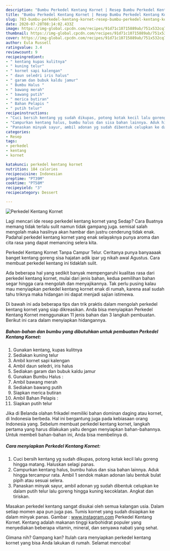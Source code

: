 ```yaml
---
description: "Bumbu Perkedel Kentang Kornet | Resep Bumbu Perkedel Kentang Kornet Yang Sempurna"
title: "Bumbu Perkedel Kentang Kornet | Resep Bumbu Perkedel Kentang Kornet Yang Sempurna"
slug: 783-bumbu-perkedel-kentang-kornet-resep-bumbu-perkedel-kentang-kornet-yang-sempurna
date: 2020-07-28T08:14:02.433Z
image: https://img-global.cpcdn.com/recipes/91d71c10715889ab/751x532cq70/perkedel-kentang-kornet-foto-resep-utama.jpg
thumbnail: https://img-global.cpcdn.com/recipes/91d71c10715889ab/751x532cq70/perkedel-kentang-kornet-foto-resep-utama.jpg
cover: https://img-global.cpcdn.com/recipes/91d71c10715889ab/751x532cq70/perkedel-kentang-kornet-foto-resep-utama.jpg
author: Eula Russell
ratingvalue: 3.4
reviewcount: 9
recipeingredient:
- " kentang kupas kulitnya"
- " kuning telur"
- " kornet sapi kalengan"
- " daun seledri iris halus"
- " garam dan bubuk kaldu jamur"
- " Bumbu Halus "
- " bawang merah"
- " bawang putih"
- " merica butiran"
- " Bahan Pelapis "
- " putih telur"
recipeinstructions:
- "Cuci bersih kentang yg sudah dikupas, potong kotak kecil lalu goreng hingga matang. Haluskan selagi panas."
- "Campurkan kentang halus, bumbu halus dan sisa bahan lainnya. Aduk hingga tercampur rata. Ambil 1 sendok makan adonan lalu bentuk bulat pipih atau sesuai selera."
- "Panaskan minyak sayur, ambil adonan yg sudah dibentuk celupkan ke dalam putih telur lalu goreng hingga kuning kecoklatan. Angkat dan tiriskan."
categories:
- Resep
tags:
- perkedel
- kentang
- kornet

katakunci: perkedel kentang kornet 
nutrition: 184 calories
recipecuisine: Indonesian
preptime: "PT39M"
cooktime: "PT58M"
recipeyield: "3"
recipecategory: Dessert

---
```



![Perkedel Kentang Kornet](https://img-global.cpcdn.com/recipes/91d71c10715889ab/751x532cq70/perkedel-kentang-kornet-foto-resep-utama.jpg)

Lagi mencari ide resep perkedel kentang kornet yang Sedap? Cara Buatnya memang tidak terlalu sulit namun tidak gampang juga. semisal salah mengolah maka hasilnya akan hambar dan justru cenderung tidak enak. Padahal perkedel kentang kornet yang enak selayaknya punya aroma dan cita rasa yang dapat memancing selera kita.

Perkedel Kentang Kornet Tanpa Campur Telur. Ceritanya punya banyaaaak banget kentang goreng sisa hajatan adik ipar yg nikah awal Agustus. Cara membuat perkedel kentang ini tidaklah sulit.

Ada beberapa hal yang sedikit banyak mempengaruhi kualitas rasa dari perkedel kentang kornet, mulai dari jenis bahan, kedua pemilihan bahan segar hingga cara mengolah dan menyajikannya. Tak perlu pusing kalau mau menyiapkan perkedel kentang kornet enak di rumah, karena asal sudah tahu triknya maka hidangan ini dapat menjadi sajian istimewa.


Di bawah ini ada beberapa tips dan trik praktis dalam mengolah perkedel kentang kornet yang siap dikreasikan. Anda bisa menyiapkan Perkedel Kentang Kornet menggunakan 11 jenis bahan dan 3 langkah pembuatan. Berikut ini cara dalam menyiapkan hidangannya.

<!--inarticleads1-->

##### Bahan-bahan dan bumbu yang dibutuhkan untuk pembuatan Perkedel Kentang Kornet:

1. Gunakan  kentang, kupas kulitnya
1. Sediakan  kuning telur
1. Ambil  kornet sapi kalengan
1. Ambil  daun seledri, iris halus
1. Sediakan  garam dan bubuk kaldu jamur
1. Gunakan  Bumbu Halus :
1. Ambil  bawang merah
1. Sediakan  bawang putih
1. Siapkan  merica butiran
1. Ambil  Bahan Pelapis :
1. Siapkan  putih telur


Jika di Belanda olahan frikadel memiliki bahan dominan daging atau kornet, di Indonesia berbeda. Hal ini bergantung juga pada kebiasaan orang Indonesia yang. Sebelum membuat perkedel kentang kornet, langkah pertama yang harus dilakukan yaitu dengan menyiapkan bahan-bahannya. Untuk membeli bahan-bahan ini, Anda bisa membelinya di. 

<!--inarticleads2-->

##### Cara menyiapkan Perkedel Kentang Kornet:

1. Cuci bersih kentang yg sudah dikupas, potong kotak kecil lalu goreng hingga matang. Haluskan selagi panas.
1. Campurkan kentang halus, bumbu halus dan sisa bahan lainnya. Aduk hingga tercampur rata. Ambil 1 sendok makan adonan lalu bentuk bulat pipih atau sesuai selera.
1. Panaskan minyak sayur, ambil adonan yg sudah dibentuk celupkan ke dalam putih telur lalu goreng hingga kuning kecoklatan. Angkat dan tiriskan.


Masakan perkedel kentang sangat disukai oleh semua kalangan usia. Dalam setiap momen apa pun juga pas. Tumis kornet yang sudah disiapkan ke dalam minyak panas. Gambar : www.instagram.com Perkedel Kentang Kornet. Kentang adalah makanan tinggi karbohidrat populer yang menyediakan beberapa vitamin, mineral, dan senyawa nabati yang sehat. 

Gimana nih? Gampang kan? Itulah cara menyiapkan perkedel kentang kornet yang bisa Anda lakukan di rumah. Selamat mencoba!
